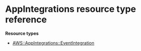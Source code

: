 # AppIntegrations resource type reference<a name="AWS_AppIntegrations"></a>

**Resource types**
+ [AWS::AppIntegrations::EventIntegration](aws-resource-appintegrations-eventintegration.md)